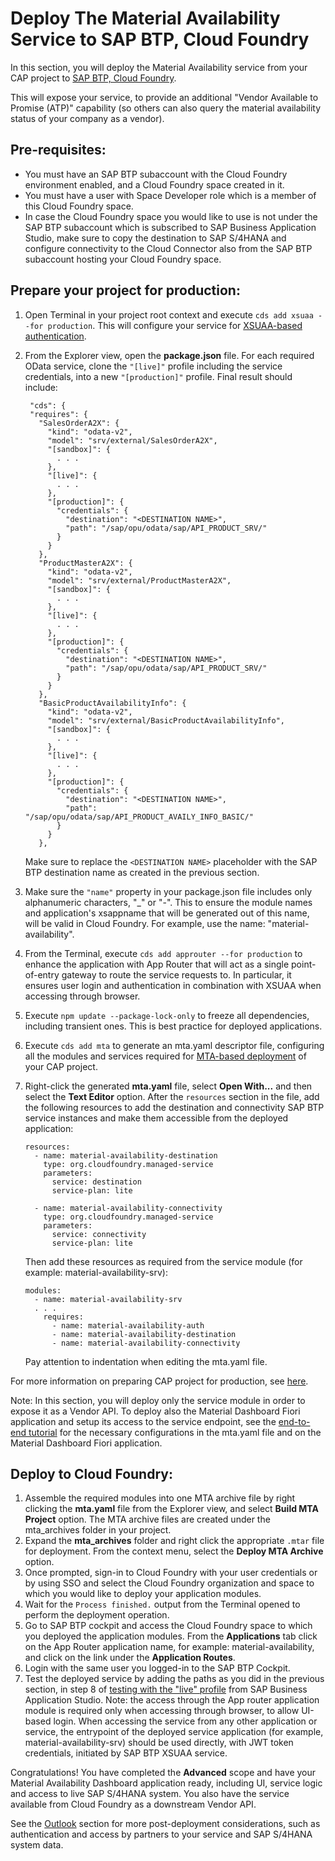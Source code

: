 # Deploy The Material Availability Service to SAP BTP, Cloud Foundry
In this section, you will deploy the Material Availability service from your CAP project to [SAP BTP, Cloud Foundry](https://help.sap.com/docs/btp/sap-business-technology-platform/cloud-foundry-environment). 

This will expose your service, to provide an additional "Vendor Available to Promise (ATP)" capability (so others can also query the material availability status of your company as a vendor).

## Pre-requisites:
- You must have an SAP BTP subaccount with the Cloud Foundry environment enabled, and a Cloud Foundry space created in it.
- You must have a user with Space Developer role which is a member of this Cloud Foundry space.
- In case the Cloud Foundry space you would like to use is not under the SAP BTP subaccount which is subscribed to SAP Business Application Studio, make sure to copy the destination to SAP S/4HANA and configure connectivity to the Cloud Connector also from the SAP BTP subaccount hosting your Cloud Foundry space. 

## Prepare your project for production:
1. Open Terminal in your project root context and execute `cds add xsuaa --for production`. This will configure your service for [XSUAA-based authentication](https://discovery-center.cloud.sap/serviceCatalog/authorization-and-trust-management-service?region=all).

2. From the Explorer view, open the **package.json** file. For each required OData service, clone the `"[live]"` profile including the service credentials, into a new `"[production]"` profile.
   Final result should include:
   ```
    "cds": {
    "requires": {
      "SalesOrderA2X": {
        "kind": "odata-v2",
        "model": "srv/external/SalesOrderA2X",
        "[sandbox]": {
          . . .
        },
        "[live]": {
          . . .
        },
        "[production]": {
          "credentials": {
            "destination": "<DESTINATION NAME>",
            "path": "/sap/opu/odata/sap/API_PRODUCT_SRV/"
          }
        }
      },
      "ProductMasterA2X": {
        "kind": "odata-v2",
        "model": "srv/external/ProductMasterA2X",
        "[sandbox]": {
          . . .
        },
        "[live]": {
          . . .
        },
        "[production]": {
          "credentials": {
            "destination": "<DESTINATION NAME>",
            "path": "/sap/opu/odata/sap/API_PRODUCT_SRV/"
          }
        }
      },
      "BasicProductAvailabilityInfo": {
        "kind": "odata-v2",
        "model": "srv/external/BasicProductAvailabilityInfo",
        "[sandbox]": {
          . . .
        },
        "[live]": {
          . . .
        },
        "[production]": {
          "credentials": {
            "destination": "<DESTINATION NAME>",
            "path": "/sap/opu/odata/sap/API_PRODUCT_AVAILY_INFO_BASIC/"
          }
        }
      },
   ```
   Make sure to replace the `<DESTINATION NAME>` placeholder with the SAP BTP destination name as created in the previous section.

3. Make sure the `"name"` property in your package.json file includes only alphanumeric characters, "_" or "-". This to ensure the module names and application's xsappname that will be generated out of this name, will be valid in Cloud Foundry. For example, use the name: "material-availability".

4. From the Terminal, execute `cds add approuter --for production` to enhance the application with App Router that will act as a single point-of-entry gateway to route the service requests to. In particular, it ensures user login and authentication in combination with XSUAA when accessing through browser.

4. Execute `npm update --package-lock-only` to freeze all dependencies, including transient ones. This is best practice for deployed applications.

5. Execute `cds add mta` to generate an mta.yaml descriptor file, configuring all the modules and services required for [MTA-based deployment](https://help.sap.com/docs/BTP/65de2977205c403bbc107264b8eccf4b/d04fc0e2ad894545aebfd7126384307c.html) of your CAP project.

6. Right-click the generated **mta.yaml** file, select **Open With...** and then select the **Text Editor** option. After the `resources` section in the file, add the following resources to add the destination and connectivity SAP BTP service instances and make them accessible from the deployed application: 
   ```
   resources:
     - name: material-availability-destination
       type: org.cloudfoundry.managed-service
       parameters:
         service: destination
         service-plan: lite
         
     - name: material-availability-connectivity
       type: org.cloudfoundry.managed-service
       parameters:
         service: connectivity
         service-plan: lite
   ```
   Then add these resources as required from the service module (for example: material-availability-srv):
   ```
   modules:
     - name: material-availability-srv
     . . .
       requires:
         - name: material-availability-auth
         - name: material-availability-destination
         - name: material-availability-connectivity
   ```
   Pay attention to indentation when editing the mta.yaml file.



For more information on preparing CAP project for production, see [here](https://cap.cloud.sap/docs/guides/deployment/to-cf#prepare-for-production).

Note: In this section, you will deploy only the service module in order to expose it as a Vendor API. 
To deploy also the Material Dashboard Fiori application and setup its access to the service endpoint, see the [end-to-end tutorial](https://developers.sap.com/tutorials/btp-app-work-zone-setup.html) for the necessary configurations in the mta.yaml file and on the Material Dashboard Fiori application.


## Deploy to Cloud Foundry:
1. Assemble the required modules into one MTA archive file by right clicking the **mta.yaml** file from the Explorer view, and select **Build MTA Project** option. The MTA archive files are created under the mta_archives folder in your project.
2. Expand the **mta_archives** folder and right click the appropriate `.mtar` file for deployment. From the context menu, select the **Deploy MTA Archive** option.
3. Once prompted, sign-in to Cloud Foundry with your user credentials or by using SSO and select the Cloud Foundry organization and space to which you would like to deploy your application modules.
4. Wait for the `Process finished.` output from the Terminal opened to perform the deployment operation.
5. Go to SAP BTP cockpit and access the Cloud Foundry space to which you deployed the application modules. From the **Applications** tab click on the App Router application name, for example: material-availability, and click on the link under the **Application Routes**.
6. Login with the same user you logged-in to the SAP BTP Cockpit.
7. Test the deployed service by adding the paths as you did in the previous section, in step 8 of [testing with the "live" profile](../../3-basic/1-create-service#test-the-service-from-sap-business-application-studio) from SAP Business Application Studio.
   Note: the access through the App router application module is required only when accessing through browser, to allow UI-based login. When accessing the service from any other application or service, the entrypoint of the deployed service application (for example, material-availability-srv) should be used directly, with JWT token credentials, initiated by SAP BTP XSUAA service.

Congratulations! You have completed the **Advanced** scope and have your Material Availability Dashboard application ready, including UI, service logic and access to live SAP S/4HANA system. You also have the service available from Cloud Foundry as a downstream Vendor API. 

See the [Outlook](../../5-outlook/README.md) section for more post-deployment considerations, such as authentication and access by partners to your service and SAP S/4HANA system data. 
